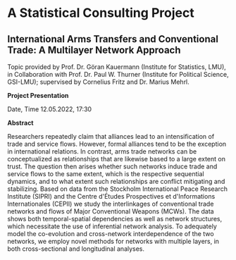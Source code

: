 # A Statistical Consulting Project
## International Arms Transfers and Conventional Trade: A Multilayer Network Approach

Topic provided by Prof. Dr. Göran Kauermann (Institute for Statistics, LMU), in Collaboration with Prof. Dr. Paul W. Thurner (Institute for Political Science, GSI-LMU); supervised by Cornelius Fritz and Dr. Marius Mehrl. 

**Project Presentation**

Date, Time  12.05.2022, 17:30 


**Abstract**

Researchers repeatedly claim that alliances lead to an intensification of trade and service flows. However, formal alliances tend to be the exception in international relations. In contrast, arms trade networks can be conceptualized as relationships that are likewise based to a large extent on trust. The question then arises whether such networks induce trade and service flows to the same extent, which is the respective sequential dynamics, and to what extent such relationships are conflict mitigating and stabilizing. Based on data from the Stockholm International Peace Research Institute (SIPRI) and the Centre d'Études Prospectives et d'Informations Internationales (CEPII) we study the interlinkages of conventional trade networks and flows of Major Conventional Weapons (MCWs). The data shows both temporal-spatial dependencies as well as network structures, which necessitate the use of inferential network analysis. To adequately model the co-evolution and cross-network interdependence of the two networks, we employ novel methods for networks with multiple layers, in both cross-sectional and longitudinal analyses.
